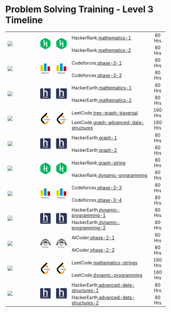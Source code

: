 # Problem Solving Training - Level 3 Timeline

<!-- <a href="/level-3/Timeline.md"><img width="100%" src="/logos/level-3-timeline.png"></img></a> -->

<table>
    <tbody>
        <tr>
<td align="left" width="20%" rowspan=2><a href="/level-3/Timeline.md"><img src="https://github.com/cs-MohamedAyman/cs-MohamedAyman/blob/main/timeline/2-weeks.png"></img></a></td>
<td width="10%" rowspan=2><a href="/level-3/hackerrank/mathematics-1"><img src="/logos/hackerrank.png"></img></a></td>
<td width="10%" rowspan=2><a href="/level-3/hackerrank/mathematics-2"><img src="/logos/hackerrank.png"></img></a></td>
<td align="left">HackerRank<a href="/level-3/hackerrank/mathematics-1"> mathematics-1</a></td>
<td align="center" width="10%">80 Hrs</td>
        </tr>
        <tr>
<td align="left">HackerRank<a href="/level-3/hackerrank/mathematics-2"> mathematics-2</a></td>
<td align="center" width="10%">80 Hrs</td>
        </tr>
        <tr>
<td align="left" width="20%" rowspan=2><a href="/level-3/Timeline.md"><img src="https://github.com/cs-MohamedAyman/cs-MohamedAyman/blob/main/timeline/3-weeks.png"></img></a></td>
<td width="10%" rowspan=2><a href="/level-3/codeforces/phase-3-1"><img src="/logos/codeforces.png"></img></a></td>
<td width="10%" rowspan=2><a href="/level-3/codeforces/phase-3-2"><img src="/logos/codeforces.png"></img></a></td>
<td align="left">Codeforces<a href="/level-3/codeforces/phase-3-1"> phase-3-1</a></td>
<td align="center" width="10%">80 Hrs</td>
        </tr>
        <tr>
<td align="left">Codeforces<a href="/level-3/codeforces/phase-3-2"> phase-3-2</a></td>
<td align="center" width="10%">80 Hrs</td>
        </tr>
        <tr>
<td align="left" width="20%" rowspan=2><a href="/level-3/Timeline.md"><img src="https://github.com/cs-MohamedAyman/cs-MohamedAyman/blob/main/timeline/2-weeks.png"></img></a></td>
<td width="10%" rowspan=2><a href="/level-3/hackerearth/mathematics-strings-1"><img src="/logos/hackerearth.png"></img></a></td>
<td width="10%" rowspan=2><a href="/level-3/hackerearth/mathematics-strings-2"><img src="/logos/hackerearth.png"></img></a></td>
<td align="left">HackerEarth<a href="/level-3/hackerearth/mathematics-strings-1"> mathematics-1</a></td>
<td align="center" width="10%">80 Hrs</td>
        </tr>
        <tr>
<td align="left">HackerEarth<a href="/level-3/hackerearth/mathematics-strings-2"> mathematics-2</a></td>
<td align="center" width="10%">80 Hrs</td>
        </tr>
        <tr>
<td align="left" width="20%" rowspan=2><a href="/level-3/Timeline.md"><img src="https://github.com/cs-MohamedAyman/cs-MohamedAyman/blob/main/timeline/4-weeks.png"></img></a></td>
<td width="10%" rowspan=2><a href="/level-3/leetcode/tree-graph-traversal"><img src="/logos/leetcode.png"></img></a></td>
<td width="10%" rowspan=2><a href="/level-3/leetcode/graph-advanced-data-structures"><img src="/logos/leetcode.png"></img></a></td>
<td align="left">LeetCode<a href="/level-3/leetcode/tree-graph-traversal"> tree-graph-traversal</a></td>
<td align="center" width="10%">160 Hrs</td>
        </tr>
        <tr>
<td align="left">LeetCode<a href="/level-3/leetcode/graph-advanced-data-structures"> graph-advanced-data-structures</a></td>
<td align="center" width="10%">160 Hrs</td>
        </tr>
        <tr>
<td align="left" width="20%" rowspan=2><a href="/level-3/Timeline.md"><img src="https://github.com/cs-MohamedAyman/cs-MohamedAyman/blob/main/timeline/2-weeks.png"></img></a></td>
<td width="10%" rowspan=2><a href="/level-3/hackerearth/graph-1"><img src="/logos/hackerearth.png"></img></a></td>
<td width="10%" rowspan=2><a href="/level-3/hackerearth/graph-2"><img src="/logos/hackerearth.png"></img></a></td>
<td align="left">HackerEarth<a href="/level-3/hackerearth/graph-1"> graph-1</a></td>
<td align="center" width="10%">80 Hrs</td>
        </tr>
        <tr>
<td align="left">HackerEarth<a href="/level-3/hackerearth/graph-2"> graph-2</a></td>
<td align="center" width="10%">80 Hrs</td>
        </tr>
        <tr>
<td align="left" width="20%" rowspan=2><a href="/level-3/Timeline.md"><img src="https://github.com/cs-MohamedAyman/cs-MohamedAyman/blob/main/timeline/2-weeks.png"></img></a></td>
<td width="10%" rowspan=2><a href="/level-3/hackerrank/graph-string"><img src="/logos/hackerrank.png"></img></a></td>
<td width="10%" rowspan=2><a href="/level-3/hackerrank/dynamic-programming"><img src="/logos/hackerrank.png"></img></a></td>
<td align="left">HackerRank<a href="/level-3/hackerrank/graph-string"> graph-string</a></td>
<td align="center" width="10%">80 Hrs</td>
        </tr>
        <tr>
<td align="left">HackerRank<a href="/level-3/hackerrank/dynamic-programming"> dynamic-programming</a></td>
<td align="center" width="10%">80 Hrs</td>
        </tr>
        <tr>
<td align="left" width="20%" rowspan=2><a href="/level-3/Timeline.md"><img src="https://github.com/cs-MohamedAyman/cs-MohamedAyman/blob/main/timeline/3-weeks.png"></img></a></td>
<td width="10%" rowspan=2><a href="/level-3/codeforces/phase-3-3"><img src="/logos/codeforces.png"></img></a></td>
<td width="10%" rowspan=2><a href="/level-3/codeforces/phase-3-4"><img src="/logos/codeforces.png"></img></a></td>
<td align="left">Codeforces<a href="/level-3/codeforces/phase-3-3"> phase-3-3</a></td>
<td align="center" width="10%">80 Hrs</td>
        </tr>
        <tr>
<td align="left">Codeforces<a href="/level-3/codeforces/phase-3-4"> phase-3-4</a></td>
<td align="center" width="10%">80 Hrs</td>
        </tr>
        <tr>
<td align="left" width="20%" rowspan=2><a href="/level-3/Timeline.md"><img src="https://github.com/cs-MohamedAyman/cs-MohamedAyman/blob/main/timeline/2-weeks.png"></img></a></td>
<td width="10%" rowspan=2><a href="/level-3/hackerearth/dynamic-programming-1"><img src="/logos/hackerearth.png"></img></a></td>
<td width="10%" rowspan=2><a href="/level-3/hackerearth/dynamic-programming-2"><img src="/logos/hackerearth.png"></img></a></td>
<td align="left">HackerEarth<a href="/level-3/hackerearth/dynamic-programming-1"> dynamic-programming-1</a></td>
<td align="center" width="10%">80 Hrs</td>
        </tr>
        <tr>
<td align="left">HackerEarth<a href="/level-3/hackerearth/dynamic-programming-2"> dynamic-programming-2</a></td>
<td align="center" width="10%">80 Hrs</td>
        </tr>
        <tr>
<td align="left" width="20%" rowspan=2><a href="/level-3/Timeline.md"><img src="https://github.com/cs-MohamedAyman/cs-MohamedAyman/blob/main/timeline/2-weeks.png"></img></a></td>
<td width="10%" rowspan=2><a href="/level-3/atcoder/regular-contests-1"><img src="/logos/atcoder.png"></img></a></td>
<td width="10%" rowspan=2><a href="/level-3/atcoder/regular-contests-2"><img src="/logos/atcoder.png"></img></a></td>
<td align="left">AtCoder<a href="/level-3/atcoder/phase-3-1"> phase-2-1</a></td>
<td align="center" width="10%">80 Hrs</td>
        </tr>
        <tr>
<td align="left">AtCoder<a href="/level-2/atcoder/phase-3-2"> phase-2-2</a></td>
<td align="center" width="10%">80 Hrs</td>
        </tr>
        <tr>
<td align="left" width="20%" rowspan=2><a href="/level-3/Timeline.md"><img src="https://github.com/cs-MohamedAyman/cs-MohamedAyman/blob/main/timeline/4-weeks.png"></img></a></td>
<td width="10%" rowspan=2><a href="/level-3/leetcode/mathematics-strings"><img src="/logos/leetcode.png"></img></a></td>
<td width="10%" rowspan=2><a href="/level-3/leetcode/dynamic-programming"><img src="/logos/leetcode.png"></img></a></td>
<td align="left">LeetCode<a href="/level-3/leetcode/mathematics-strings"> mathematics-strings</a></td>
<td align="center" width="10%">160 Hrs</td>
        </tr>
        <tr>
<td align="left">LeetCode<a href="/level-3/leetcode/dynamic-programming"> dynamic-programming</a></td>
<td align="center" width="10%">160 Hrs</td>
        </tr>
        <tr>
<td align="left" width="20%" rowspan=2><a href="/level-3/Timeline.md"><img src="https://github.com/cs-MohamedAyman/cs-MohamedAyman/blob/main/timeline/2-weeks.png"></img></a></td>
<td width="10%" rowspan=2><a href="/level-3/hackerearth/advanced-data-structures-1"><img src="/logos/hackerearth.png"></img></a></td>
<td width="10%" rowspan=2><a href="/level-3/hackerearth/advanced-data-structures-2"><img src="/logos/hackerearth.png"></img></a></td>
<td align="left">HackerEarth<a href="/level-3/hackerearth/advanced-data-structures-1"> advanced-data-structures-1</a></td>
<td align="center" width="10%">80 Hrs</td>
        </tr>
        <tr>
<td align="left">HackerEarth<a href="/level-3/hackerearth/advanced-data-structures-2"> advanced-data-structures-2</a></td>
<td align="center" width="10%">80 Hrs</td>
        </tr>
    </tbody>
</table>
